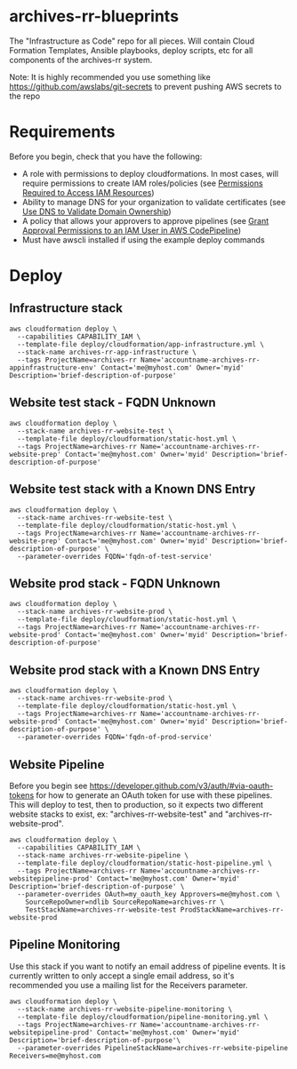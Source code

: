 # archives-rr-blueprints
The "Infrastructure as Code" repo for all pieces. Will contain Cloud Formation Templates, Ansible playbooks, deploy scripts, etc for all components of the archives-rr system.

Note: It is highly recommended you use something like https://github.com/awslabs/git-secrets to prevent pushing AWS secrets to the repo

# Requirements
Before you begin, check that you have the following:
  - A role with permissions to deploy cloudformations. In most cases, will require permissions to create IAM roles/policies (see [Permissions Required to Access IAM Resources](https://docs.aws.amazon.com/IAM/latest/UserGuide/access_permissions-required.html))
  - Ability to manage DNS for your organization to validate certificates (see [Use DNS to Validate Domain Ownership](https://docs.aws.amazon.com/acm/latest/userguide/gs-acm-validate-dns.html))
  - A policy that allows your approvers to approve pipelines (see [Grant Approval Permissions to an IAM User in AWS CodePipeline](https://docs.aws.amazon.com/codepipeline/latest/userguide/approvals-iam-permissions.html))
  - Must have awscli installed if using the example deploy commands

# Deploy
## Infrastructure stack
```console
aws cloudformation deploy \
  --capabilities CAPABILITY_IAM \
  --template-file deploy/cloudformation/app-infrastructure.yml \
  --stack-name archives-rr-app-infrastructure \
  --tags ProjectName=archives-rr Name='accountname-archives-rr-appinfrastructure-env' Contact='me@myhost.com' Owner='myid' Description='brief-description-of-purpose'
```
## Website test stack - FQDN Unknown
```console
aws cloudformation deploy \
  --stack-name archives-rr-website-test \
  --template-file deploy/cloudformation/static-host.yml \
  --tags ProjectName=archives-rr Name='accountname-archives-rr-website-prep' Contact='me@myhost.com' Owner='myid' Description='brief-description-of-purpose'
```
## Website test stack with a Known DNS Entry
```console
aws cloudformation deploy \
  --stack-name archives-rr-website-test \
  --template-file deploy/cloudformation/static-host.yml \
  --tags ProjectName=archives-rr Name='accountname-archives-rr-website-prep' Contact='me@myhost.com' Owner='myid' Description='brief-description-of-purpose' \
  --parameter-overrides FQDN='fqdn-of-test-service'
```  
## Website prod stack - FQDN Unknown
```console
aws cloudformation deploy \
  --stack-name archives-rr-website-prod \
  --template-file deploy/cloudformation/static-host.yml \
  --tags ProjectName=archives-rr Name='accountname-archives-rr-website-prod' Contact='me@myhost.com' Owner='myid' Description='brief-description-of-purpose'
```
## Website prod stack with a Known DNS Entry
```console
aws cloudformation deploy \
  --stack-name archives-rr-website-prod \
  --template-file deploy/cloudformation/static-host.yml \
  --tags ProjectName=archives-rr Name='accountname-archives-rr-website-prod' Contact='me@myhost.com' Owner='myid' Description='brief-description-of-purpose' \
  --parameter-overrides FQDN='fqdn-of-prod-service'
```
## Website Pipeline
Before you begin see https://developer.github.com/v3/auth/#via-oauth-tokens for how to generate an OAuth token for use with these pipelines. This will deploy to test, then to production, so it expects two different website stacks to exist, ex: "archives-rr-website-test" and "archives-rr-website-prod".

```console
aws cloudformation deploy \
  --capabilities CAPABILITY_IAM \
  --stack-name archives-rr-website-pipeline \
  --template-file deploy/cloudformation/static-host-pipeline.yml \
  --tags ProjectName=archives-rr Name='accountname-archives-rr-websitepipeline-prod' Contact='me@myhost.com' Owner='myid' Description='brief-description-of-purpose' \
  --parameter-overrides OAuth=my_oauth_key Approvers=me@myhost.com \
    SourceRepoOwner=ndlib SourceRepoName=archives-rr \
    TestStackName=archives-rr-website-test ProdStackName=archives-rr-website-prod
```

## Pipeline Monitoring
Use this stack if you want to notify an email address of pipeline events. It is currently written to only accept a single email address, so it's recommended you use a mailing list for the Receivers parameter.

```console
aws cloudformation deploy \
  --stack-name archives-rr-website-pipeline-monitoring \
  --template-file deploy/cloudformation/pipeline-monitoring.yml \
  --tags ProjectName=archives-rr Name='accountname-archives-rr-websitepipeline-prod' Contact='me@myhost.com' Owner='myid' Description='brief-description-of-purpose'\
  --parameter-overrides PipelineStackName=archives-rr-website-pipeline Receivers=me@myhost.com
```
